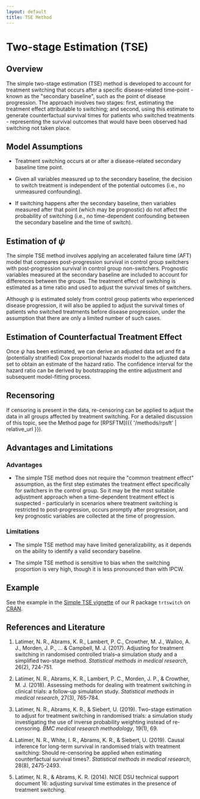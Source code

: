 ```yaml
---
layout: default
title: TSE Method
---
```


# Two-stage Estimation (TSE)

## Overview 

The simple two-stage estimation (TSE) method is developed to account for treatment switching that occurs after a specific disease-related time-point - known as the "secondary baseline", such as the point of disease progression. The approach involves two stages: first, estimating the treatment effect attributable to switching; and second, using this estimate to generate counterfactual survival times for patients who switched treatments - representing the survival outcomes that would have been observed had switching not taken place.

## Model Assumptions

- Treatment switching occurs at or after a disease-related secondary baseline time point.

- Given all variables measured up to the secondary baseline, the decision to switch treatment is independent of the potential outcomes (i.e., no unmeasured confounding).

- If switching happens after the secondary baseline, then variables measured after that point (which may be prognostic) do not affect the probability of switching (i.e., no time-dependent confounding between the secondary baseline and the time of switch).

## Estimation of $\psi$

The simple TSE method involves applying an accelerated failure time (AFT) model that compares post-progression survival in control group switchers with post-progression survival in control group non-switchers. Prognostic variables measured at the secondary baseline are included to account for differences between the groups. The treatment effect of switching is estimated as a time ratio and used to adjust the survival times of switchers.

Although $\psi$ is estimated solely from control group patients who experienced disease progression, it will also be applied to adjust the survival times of patients who switched treatments before disease progression, under the assumption that there are only a limited number of such cases.

## Estimation of Counterfactual Treatment Effect

Once $\psi$ has been estimated, we can derive an adjusted data set and fit a (potentially stratified) Cox proportional hazards model to the adjusted data set to obtain an estimate of the hazard ratio. The confidence interval for the hazard ratio can be derived by bootstrapping the entire adjustment and subsequent model-fitting process.

## Recensoring

If censoring is present in the data, re-censoring can be applied to adjust the data in all groups affected by treatment switching. For a detailed discussion of this topic, see the Method page for [RPSFTM]({{ '/methods/rpsft' | relative_url }}).

## Advantages and Limitations 

### Advantages

- The simple TSE method does not require the "common treatment effect" assumption, as the first step estimates the treatment effect specifically for switchers in the control group. So it may be the most suitable adjustment approach when a time-dependent treatment effect is suspected - particularly in scenarios where treatment switching is restricted to post-progression, occurs promptly after progression, and key prognostic variables are collected at the time of progression.

### Limitations

- The simple TSE method may have limited generalizability, as it depends on the ability to identify a valid secondary baseline.

- The simple TSE method is sensitive to bias when the switching proportion is very high, though it is less pronounced than with IPCW.

<!--
## Additional guidance or recommendations (may be added later)
-->

## Example
See the example in the [Simple TSE vignette](https://cran.r-project.org/web/packages/trtswitch/vignettes/tsesimp.html) of our R package `trtswitch` on [CRAN](https://cran.r-project.org/web/packages/trtswitch).

## References and Literature

1. Latimer, N. R., Abrams, K. R., Lambert, P. C., Crowther, M. J., Wailoo, A. J., Morden, J. P., ... & Campbell, M. J. (2017). Adjusting for treatment switching in randomised controlled trials–a simulation study and a simplified two-stage method. *Statistical methods in medical research*, 26(2), 724-751.

2. Latimer, N. R., Abrams, K. R., Lambert, P. C., Morden, J. P., & Crowther, M. J. (2018). Assessing methods for dealing with treatment switching in clinical trials: a follow-up simulation study. *Statistical methods in medical research*, 27(3), 765-784.

3. Latimer, N. R., Abrams, K. R., & Siebert, U. (2019). Two-stage estimation to adjust for treatment switching in randomised trials: a simulation study investigating the use of inverse probability weighting instead of re-censoring. *BMC medical research methodology*, 19(1), 69.

4. Latimer, N. R., White, I. R., Abrams, K. R., & Siebert, U. (2019). Causal inference for long-term survival in randomised trials with treatment switching: Should re-censoring be applied when estimating counterfactual survival times?. *Statistical methods in medical research*, 28(8), 2475-2493.

5. Latimer, N. R., & Abrams, K. R. (2014). NICE DSU technical support document 16: adjusting survival time estimates in the presence of treatment switching.
